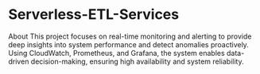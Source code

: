 # Serverless-ETL-Services
About This project focuses on real-time monitoring and alerting to provide deep insights into system performance and detect anomalies proactively. Using CloudWatch, Prometheus, and Grafana, the system enables data-driven decision-making, ensuring high availability and system reliability.

